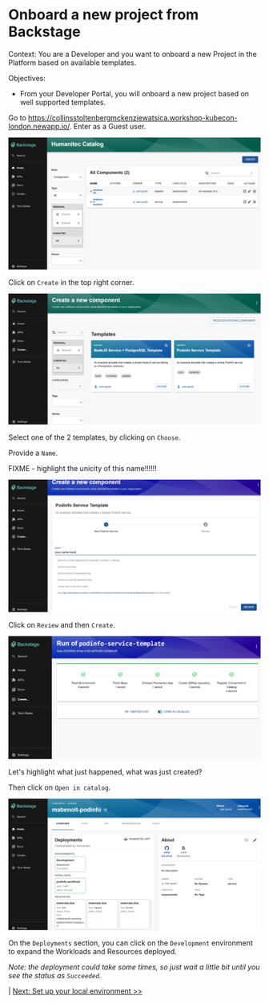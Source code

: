 # Onboard a new project from Backstage

Context: You are a Developer and you want to onboard a new Project in the Platform based on available templates.

Objectives:
- From your Developer Portal, you will onboard a new project based on well supported templates.

Go to https://collinsstoltenbergmckenziewatsica.workshop-kubecon-london.newapp.io/. Enter as a Guest user.

![alt text](images/image-1.png)

Click on `Create` in the top right corner.

![alt text](images/image-2.png)

Select one of the 2 templates, by clicking on `Choose`.

Provide a `Name`.

FIXME - highlight the unicity of this name!!!!!!

![alt text](images/image-3.png)

Click on `Review` and then `Create`.

![alt text](images/image-3-1.png)

Let's highlight what just happened, what was just created?

Then click on `Open in catalog`.

![alt text](images/image-3-2.png)

On the `Deployments` section, you can click on the `Development` environment to expand the Workloads and Resources deployed.

_Note: the deployment could take some times, so just wait a little bit until you see the status as `Succeeded`._

| [Next: Set up your local environment >>](codespace.md)
